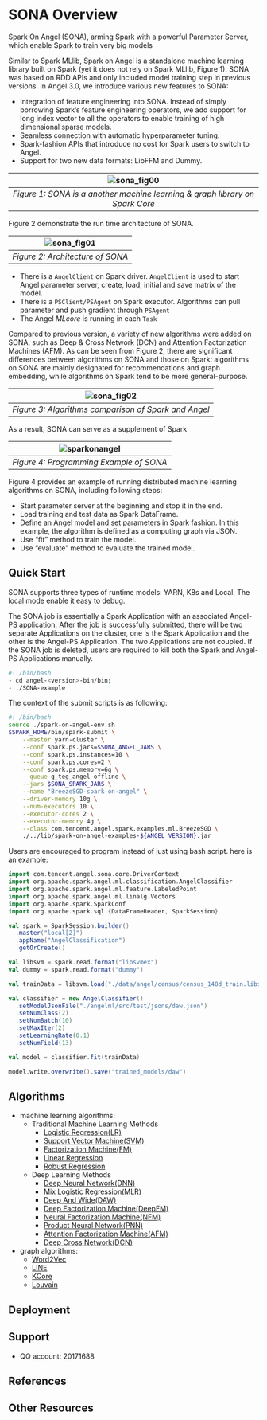 # SONA Overview
Spark On Angel (SONA), arming Spark with a powerful Parameter Server, which enable Spark to train very big models

Similar to Spark MLlib, Spark on Angel is a standalone machine learning library built on Spark (yet it does not rely on Spark MLlib, Figure 1). 
SONA was based on RDD APIs and only included model training step in previous versions. In Angel 3.0, we introduce various new features to SONA:
- Integration of feature engineering into SONA. Instead of simply borrowing Spark’s feature engineering operators, we add support for long index vector to all the operators to enable training of high dimensional sparse models. 
- Seamless connection with automatic hyperparameter tuning.
- Spark-fashion APIs that introduce no cost for Spark users to switch to Angel.
- Support for two new data formats: LibFFM and Dummy.

| ![sona_fig00](docs/imgs/sona_fig00.png) |
|  :----:    |
| *Figure 1: SONA is a another machine learning & graph library on Spark Core*   |

Figure 2 demonstrate the run time architecture of SONA.

| ![sona_fig01](docs/imgs/sona_fig01.png) |
|  :----:    |
| *Figure 2: Architecture of SONA*   |

- There is a `AngelClient` on Spark driver. `AngelClient` is used to start Angel parameter server, create, load, initial and save matrix of the model. 
- There is a `PSClient/PSAgent` on Spark executor. Algorithms can pull parameter and push gradient through `PSAgent`
- The Angel *MLcore* is running in each `Task`

Compared to previous version, a variety of new algorithms were added on SONA, such as Deep & Cross Network (DCN) and 
Attention Factorization Machines (AFM). As can be seen from Figure 2, there are significant differences 
between algorithms on SONA and those on Spark: algorithms on SONA are mainly designated for recommendations 
and graph embedding, while algorithms on Spark tend to be more general-purpose. 

| ![sona_fig02](docs/imgs/sona_fig02.png) |
|  :----:    |
| *Figure 3: Algorithms comparison of Spark and Angel*   |

As a result, SONA can serve as a supplement of Spark

| ![sparkonangel](docs/imgs/sparkonangel.gif) |
|  :----:    |
| *Figure 4: Programming Example of SONA*   |


Figure 4 provides an example of running distributed machine learning algorithms on SONA, including following steps:
- Start parameter server at the beginning and stop it in the end.
- Load training and test data as Spark DataFrame.
- Define an Angel model and set parameters in Spark fashion. In this example, the algorithm is defined as a computing graph via JSON.
- Use “fit” method to train the model. 
- Use “evaluate” method to evaluate the trained model. 


## Quick Start
SONA supports three types of runtime models: YARN, K8s and Local. The local mode enable it easy to debug. 

The SONA job is essentially a Spark Application with an associated Angel-PS application. 
After the job is successfully submitted, there will be two separate Applications on the cluster, 
one is the Spark Application and the other is the Angel-PS Application. The two Applications are not coupled. 
If the SONA job is deleted, users are required to kill both the Spark and Angel-PS Applications manually.

```bash
#! /bin/bash
- cd angel-<version>-bin/bin; 
- ./SONA-example
```

The context of the submit scripts is as following:
```bash
#! /bin/bash
source ./spark-on-angel-env.sh
$SPARK_HOME/bin/spark-submit \
    --master yarn-cluster \
    --conf spark.ps.jars=$SONA_ANGEL_JARS \
    --conf spark.ps.instances=10 \
    --conf spark.ps.cores=2 \
    --conf spark.ps.memory=6g \
    --queue g_teg_angel-offline \
    --jars $SONA_SPARK_JARS \
    --name "BreezeSGD-spark-on-angel" \
    --driver-memory 10g \
    --num-executors 10 \
    --executor-cores 2 \
    --executor-memory 4g \
    --class com.tencent.angel.spark.examples.ml.BreezeSGD \
    ./../lib/spark-on-angel-examples-${ANGEL_VERSION}.jar
```

Users are encouraged to program instead of just using bash script. here is an example: 
```scala
import com.tencent.angel.sona.core.DriverContext
import org.apache.spark.angel.ml.classification.AngelClassifier
import org.apache.spark.angel.ml.feature.LabeledPoint
import org.apache.spark.angel.ml.linalg.Vectors
import org.apache.spark.SparkConf
import org.apache.spark.sql.{DataFrameReader, SparkSession}

val spark = SparkSession.builder()
  .master("local[2]")
  .appName("AngelClassification")
  .getOrCreate()

val libsvm = spark.read.format("libsvmex")
val dummy = spark.read.format("dummy")

val trainData = libsvm.load("./data/angel/census/census_148d_train.libsvm")

val classifier = new AngelClassifier()
  .setModelJsonFile("./angelml/src/test/jsons/daw.json")
  .setNumClass(2)
  .setNumBatch(10)
  .setMaxIter(2)
  .setLearningRate(0.1)
  .setNumField(13)

val model = classifier.fit(trainData)

model.write.overwrite().save("trained_models/daw")
```

 
## Algorithms
- machine learning algorithms:
    + Traditional Machine Learning Methods
        - [Logistic Regression(LR)](https://github.com/Angel-ML/angel/blob/master/docs/algo/angel_or_spark_on_angel.md)
        - [Support Vector Machine(SVM)](docs/SVM.md)
        - [Factorization Machine(FM)](docs/FM.md)
        - [Linear Regression](docs/LReg.md)
        - [Robust Regression](docs/RR.md)
    + Deep Learning Methods
        - [Deep Neural Network(DNN)](docs/DNN.md)
        - [Mix Logistic Regression(MLR)](docs/MLR.md)
        - [Deep And Wide(DAW)](docs/DAW.md)
        - [Deep Factorization Machine(DeepFM)](docs/DeepFM.md)
        - [Neural Factorization Machine(NFM)](docs/NFM.md)
        - [Product Neural Network(PNN)](docs/PNN.md)
        - [Attention Factorization Machine(AFM)](docs/AFM.md)
        - [Deep Cross Network(DCN)](docs/DCN.md)
- graph algorithms:
    + [Word2Vec](docs/Word2Vec.md)
    + [LINE](docs/LINE.md)
    + [KCore](docs/KCore.md)
    + [Louvain](docs/Word2Vec.md)

## Deployment

## Support
- QQ account: 20171688

## References

## Other Resources

